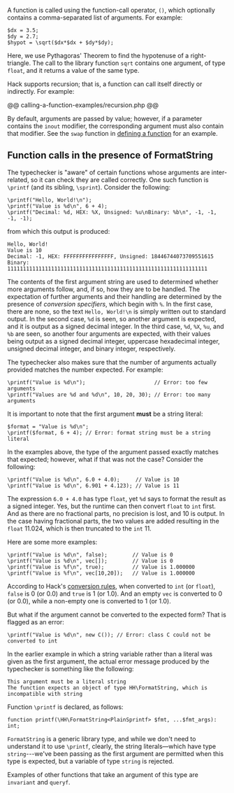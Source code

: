 A function is called using the function-call operator, `()`, which optionally contains a
comma-separated list of arguments.  For example:

```Hack
$dx = 3.5;
$dy = 2.7;
$hypot = \sqrt($dx*$dx + $dy*$dy);
```

Here, we use Pythagoras' Theorem to find the hypotenuse of a right-triangle.  The call to the library function `sqrt` contains one argument,
of type `float`, and it returns a value of the same type.

Hack supports recursion; that is, a function can call itself directly or indirectly. For example:

@@ calling-a-function-examples/recursion.php @@

By default, arguments are passed by value; however, if a parameter contains the `inout` modifier, the corresponding argument must also
contain that modifier. See the `swap` function in [defining a function](defining-a-function.md) for an example.

## Function calls in the presence of FormatString

The typechecker is "aware" of certain functions whose arguments are inter-related, so it can check they are called correctly. One such
function is `\printf` (and its sibling, `\sprint`). Consider the following:

```Hack
\printf("Hello, World!\n");
\printf("Value is %d\n", 6 + 4);
\printf("Decimal: %d, HEX: %X, Unsigned: %u\nBinary: %b\n", -1, -1, -1, -1);
```

from which this output is produced:

```Hack
Hello, World!
Value is 10
Decimal: -1, HEX: FFFFFFFFFFFFFFFF, Unsigned: 18446744073709551615
Binary: 1111111111111111111111111111111111111111111111111111111111111111
```

The contents of the first argument string are used to determined whether more arguments follow, and, if so, how they are to be handled.  The
expectation of further arguments and their handling are determined by the presence of *conversion specifiers*, which begin with `%`. In the
first case, there are none, so the text `Hello, World!\n` is simply written out to standard output. In the second case, `%d` is seen, so
another argument is expected, and it is output as a signed decimal integer. In the third case, `%d`, `%X`, `%u`, and `%b` are seen, so
another four arguments are expected, with their values being output as a signed decimal integer, uppercase hexadecimal integer, unsigned
decimal integer, and binary integer, respectively.

The typechecker also makes sure that the number of arguments actually provided matches the number expected. For example:

```Hack
\printf("Value is %d\n");                      // Error: too few arguments
\printf("Values are %d and %d\n", 10, 20, 30); // Error: too many arguments
```

It is important to note that the first argument **must** be a string literal:

```Hack
$format = "Value is %d\n";
\printf($format, 6 + 4); // Error: format string must be a string literal
```

In the examples above, the type of the argument passed exactly matches that expected; however, what if that was not the case? Consider the following:

```Hack
\printf("Value is %d\n", 6.0 + 4.0);     // Value is 10
\printf("Value is %d\n", 6.901 + 4.123); // Value is 11
```

The expression `6.0 + 4.0` has type `float`, yet `%d` says to format the result as a signed integer. Yes, but the runtime can then
convert `float` to `int` first. And as there are no fractional parts, no precision is lost, and 10 is output. In the case having
fractional parts, the two values are added resulting in the `float` 11.024, which is then truncated to the `int` 11.

Here are some more examples:

```Hack
\printf("Value is %d\n", false);        // Value is 0
\printf("Value is %d\n", vec[]);        // Value is 0
\printf("Value is %f\n", true);         // Value is 1.000000
\printf("Value is %f\n", vec[10,20]);   // Value is 1.000000
```

According to Hack's [conversion rules](../types/type-conversion.md), when converted to `int` (or `float`), `false` is 0 (or 0.0)
and `true` is 1 (or 1.0). And an empty `vec` is converted to 0 (or 0.0), while a non-empty one is converted to 1 (or 1.0).

But what if the argument cannot be converted to the expected form? That is flagged as an error:

```Hack
\printf("Value is %d\n", new C()); // Error: class C could not be converted to int
```

In the earlier example in which a string variable rather than a literal was given as the first argument, the actual error message
produced by the typechecker is something like the following:

```Hack
This argument must be a literal string
The function expects an object of type HH\FormatString, which is incompatible with string
```

Function `\printf` is declared, as follows:

```Hack
function printf(\HH\FormatString<PlainSprintf> $fmt, ...$fmt_args): int;
```

`FormatString` is a generic library type, and while we don't need to understand it to use `\printf`, clearly, the string literals&mdash;which
have type `string`---we've been passing as the first argument are permitted when this type is expected, but a variable of type `string` is rejected.

Examples of other functions that take an argument of this type are `invariant` and `queryf`.

